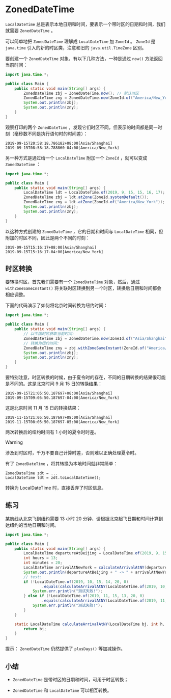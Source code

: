 # **ZonedDateTime**


`LocalDateTime` 总是表示本地日期和时间，要表示一个带时区的日期和时间，我们就需要 `ZonedDateTime` 。

可以简单地把 `ZonedDateTime` 理解成 `LocalDateTime` 加 `ZoneId` 。 `ZoneId` 是 `java.time` 引入的新的时区类，注意和旧的 `java.util.TimeZone` 区别。

要创建一个 `ZonedDateTime` 对象，有以下几种方法，一种是通过 `now()` 方法返回当前时间：


```java
import java.time.*;

public class Main {
    public static void main(String[] args) {
        ZonedDateTime zbj = ZonedDateTime.now(); // 默认时区
        ZonedDateTime zny = ZonedDateTime.now(ZoneId.of("America/New_York")); // 用指定时区获取当前时间
        System.out.println(zbj);
        System.out.println(zny);
    }
}
```


观察打印的两个 `ZonedDateTime` ，发现它们时区不同，但表示的时间都是同一时刻（毫秒数不同是执行语句时的时间差）：


```
2019-09-15T20:58:18.786182+08:00[Asia/Shanghai]
2019-09-15T08:58:18.788860-04:00[America/New_York]
```

另一种方式是通过给一个 `LocalDateTime` 附加一个 `ZoneId` ，就可以变成 `ZonedDateTime` ：

```java
import java.time.*;

public class Main {
    public static void main(String[] args) {
        LocalDateTime ldt = LocalDateTime.of(2019, 9, 15, 15, 16, 17);
        ZonedDateTime zbj = ldt.atZone(ZoneId.systemDefault());
        ZonedDateTime zny = ldt.atZone(ZoneId.of("America/New_York"));
        System.out.println(zbj);
        System.out.println(zny);
    }
}
```


以这种方式创建的 `ZonedDateTime` ，它的日期和时间与 `LocalDateTime` 相同，但附加的时区不同，因此是两个不同的时刻：

```
2019-09-15T15:16:17+08:00[Asia/Shanghai]
2019-09-15T15:16:17-04:00[America/New_York]
```


## 时区转换

要转换时区，首先我们需要有一个 `ZonedDateTime` 对象，然后，通过 `withZoneSameInstant()` 将关联时区转换到另一个时区，转换后日期和时间都会相应调整。

下面的代码演示了如何将北京时间转换为纽约时间：


```java
import java.time.*;

public class Main {
    public static void main(String[] args) {
        // 以中国时区获取当前时间:
        ZonedDateTime zbj = ZonedDateTime.now(ZoneId.of("Asia/Shanghai"));
        // 转换为纽约时间:
        ZonedDateTime zny = zbj.withZoneSameInstant(ZoneId.of("America/New_York"));
        System.out.println(zbj);
        System.out.println(zny);
    }
}
```


要特别注意，时区转换的时候，由于夏令时的存在，不同的日期转换的结果很可能是不同的。这是北京时间 9 月 15 日的转换结果：

```
2019-09-15T21:05:50.187697+08:00[Asia/Shanghai]
2019-09-15T09:05:50.187697-04:00[America/New_York]
```

这是北京时间 11 月 15 日的转换结果：


```
2019-11-15T21:05:50.187697+08:00[Asia/Shanghai]
2019-11-15T08:05:50.187697-05:00[America/New_York]
```

两次转换后的纽约时间有 1 小时的夏令时时差。

> [!WARNING]
> 涉及到时区时，千万不要自己计算时差，否则难以正确处理夏令时。


有了 `ZonedDateTime` ，将其转换为本地时间就非常简单：


```
ZonedDateTime zdt = ...
LocalDateTime ldt = zdt.toLocalDateTime();
```

转换为 LocalDateTime 时，直接丢弃了时区信息。



## 练习

某航线从北京飞到纽约需要 13 小时 20 分钟，请根据北京起飞日期和时间计算到达纽约的当地日期和时间。


```java
import java.time.*;

public class Main {
    public static void main(String[] args) {
        LocalDateTime departureAtBeijing = LocalDateTime.of(2019, 9, 15, 13, 0, 0);
        int hours = 13;
        int minutes = 20;
        LocalDateTime arrivalAtNewYork = calculateArrivalAtNY(departureAtBeijing, hours, minutes);
        System.out.println(departureAtBeijing + " -> " + arrivalAtNewYork);
        // test:
        if (!LocalDateTime.of(2019, 10, 15, 14, 20, 0)
                .equals(calculateArrivalAtNY(LocalDateTime.of(2019, 10, 15, 13, 0, 0), 13, 20))) {
            System.err.println("测试失败!");
        } else if (!LocalDateTime.of(2019, 11, 15, 13, 20, 0)
                .equals(calculateArrivalAtNY(LocalDateTime.of(2019, 11, 15, 13, 0, 0), 13, 20))) {
            System.err.println("测试失败!");
        }
    }

    static LocalDateTime calculateArrivalAtNY(LocalDateTime bj, int h, int m) {
        return bj;
    }
}
```


提示： `ZonedDateTime` 仍然提供了 `plusDays()` 等加减操作。




## 小结

- `ZonedDateTime` 是带时区的日期和时间，可用于时区转换；

- `ZonedDateTime` 和 `LocalDateTime` 可以相互转换。




